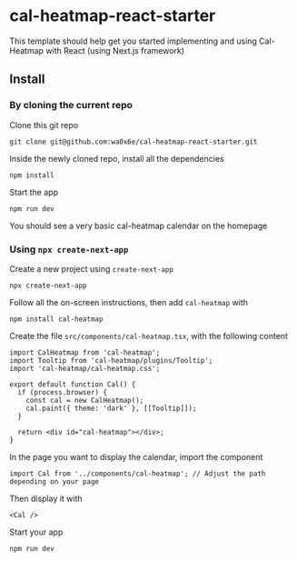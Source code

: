 # cal-heatmap-react-starter

This template should help get you started implementing and using Cal-Heatmap with React (using Next.js framework)

## Install

### By cloning the current repo

Clone this git repo

`git clone git@github.com:wa0x6e/cal-heatmap-react-starter.git`

Inside the newly cloned repo, install all the dependencies

`npm install`

Start the app

`npm run dev`

You should see a very basic cal-heatmap calendar on the homepage

### Using `npx create-next-app`

Create a new project using `create-next-app`

`npx create-next-app`

Follow all the on-screen instructions, then add `cal-heatmap` with

`npm install cal-heatmap`

Create the file `src/components/cal-heatmap.tsx`, with the following content

```
import CalHeatmap from 'cal-heatmap';
import Tooltip from 'cal-heatmap/plugins/Tooltip';
import 'cal-heatmap/cal-heatmap.css';

export default function Cal() {
  if (process.browser) {
    const cal = new CalHeatmap();
    cal.paint({ theme: 'dark' }, [[Tooltip]]);
  }

  return <div id="cal-heatmap"></div>;
}
```

In the page you want to display the calendar, import the component

```
import Cal from '../components/cal-heatmap'; // Adjust the path depending on your page
```

Then display it with

```
<Cal />
```

Start your app

`npm run dev`
